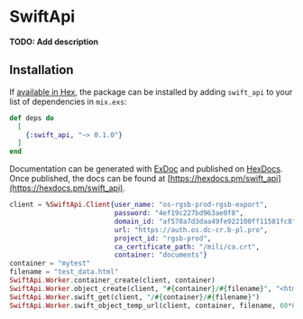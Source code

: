 # SwiftApi

**TODO: Add description**

## Installation

If [available in Hex](https://hex.pm/docs/publish), the package can be installed
by adding `swift_api` to your list of dependencies in `mix.exs`:

```elixir
def deps do
  [
    {:swift_api, "~> 0.1.0"}
  ]
end
```

Documentation can be generated with [ExDoc](https://github.com/elixir-lang/ex_doc)
and published on [HexDocs](https://hexdocs.pm). Once published, the docs can
be found at [https://hexdocs.pm/swift_api](https://hexdocs.pm/swift_api).




```elixir
client = %SwiftApi.Client{user_name: "os-rgsb-prod-rgsb-export",
                          password: "4ef19c227bd963ae0f8",
                          domain_id: "af578a7d3daa49fe922100ff11581fc8",
                          url: "https://auth.os.dc-cr.b-pl.pro",
                          project_id: "rgsb-prod",
                          ca_certificate_path: "/mili/ca.crt",
                          container: "documents"}
container = "mytest"
filename = "test_data.html"
SwiftApi.Worker.container_create(client, container)
SwiftApi.Worker.object_create(client, "#{container}/#{filename}", "<html><body><p>Hello, test user!</p></body></html>")
SwiftApi.Worker.swift_get(client, "/#{container}/#{filename}")
SwiftApi.Worker.swift_object_temp_url(client, container, filename, 60*60)
```
